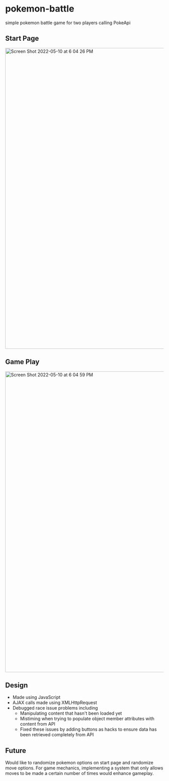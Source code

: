 # pokemon-battle
simple pokemon battle game for two players calling PokeApi

## Start Page
<img width="957" alt="Screen Shot 2022-05-10 at 6 04 26 PM" src="https://user-images.githubusercontent.com/95384975/167748592-01a5749a-7783-44b2-8247-bb1efdc51e35.png">


## Game Play
<img width="957" alt="Screen Shot 2022-05-10 at 6 04 59 PM" src="https://user-images.githubusercontent.com/95384975/167748642-d532e4e5-609f-486c-a952-d6e87bfc7341.png">


## Design

* Made using JavaScript
* AJAX calls made using XMLHttpRequest 
* Debugged race issue problems including
  * Manipulating content that hasn't been loaded yet
  * Mistiming when trying to populate object member attributes with content from API 
  * Fixed these issues by adding buttons as hacks to ensure data has been retrieved completely from API

## Future

Would like to randomize pokemon options on start page and randomize move options. 
For game mechanics, implementing a system that only allows moves to be made a certain number of times would enhance gameplay.

